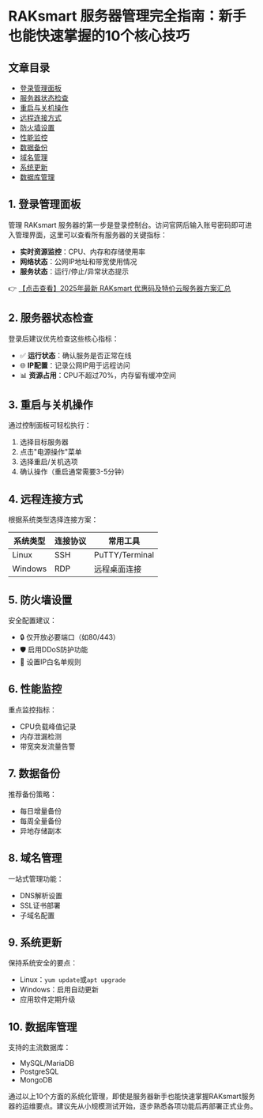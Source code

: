 # RAKsmart 服务器管理完全指南：新手也能快速掌握的10个核心技巧

## 文章目录
- [登录管理面板](#1-登录管理面板)
- [服务器状态检查](#2-服务器状态检查)
- [重启与关机操作](#3-重启与关机操作)
- [远程连接方式](#4-远程连接方式)
- [防火墙设置](#5-防火墙设置)
- [性能监控](#6-性能监控)
- [数据备份](#7-数据备份)
- [域名管理](#8-域名管理)
- [系统更新](#9-系统更新)
- [数据库管理](#10-数据库管理)

## 1. 登录管理面板
管理 RAKsmart 服务器的第一步是登录控制台。访问官网后输入账号密码即可进入管理界面，这里可以查看所有服务器的关键指标：
- **实时资源监控**：CPU、内存和存储使用率
- **网络状态**：公网IP地址和带宽使用情况
- **服务状态**：运行/停止/异常状态提示

👉 [【点击查看】2025年最新 RAKsmart 优惠码及特价云服务器方案汇总](https://bit.ly/raksmart)

## 2. 服务器状态检查
登录后建议优先检查这些核心指标：
- ✅ **运行状态**：确认服务是否正常在线
- 🌐 **IP配置**：记录公网IP用于远程访问
- 📊 **资源占用**：CPU不超过70%，内存留有缓冲空间

## 3. 重启与关机操作
通过控制面板可轻松执行：
1. 选择目标服务器
2. 点击"电源操作"菜单
3. 选择重启/关机选项
4. 确认操作（重启通常需要3-5分钟）

## 4. 远程连接方式
根据系统类型选择连接方案：

| 系统类型 | 连接协议 | 常用工具 |
|---------|---------|---------|
| Linux   | SSH     | PuTTY/Terminal |
| Windows | RDP     | 远程桌面连接 |

## 5. 防火墙设置
安全配置建议：
- 🔒 仅开放必要端口（如80/443）
- 🛡️ 启用DDoS防护功能
- 📌 设置IP白名单规则

## 6. 性能监控
重点监控指标：
- CPU负载峰值记录
- 内存泄漏检测
- 带宽突发流量告警

## 7. 数据备份
推荐备份策略：
- 每日增量备份
- 每周全量备份
- 异地存储副本

## 8. 域名管理
一站式管理功能：
- DNS解析设置
- SSL证书部署
- 子域名配置

## 9. 系统更新
保持系统安全的要点：
- Linux：`yum update`或`apt upgrade`
- Windows：启用自动更新
- 应用软件定期升级

## 10. 数据库管理
支持的主流数据库：
- MySQL/MariaDB
- PostgreSQL
- MongoDB

通过以上10个方面的系统化管理，即使是服务器新手也能快速掌握RAKsmart服务器的运维要点。建议先从小规模测试开始，逐步熟悉各项功能后再部署正式业务。